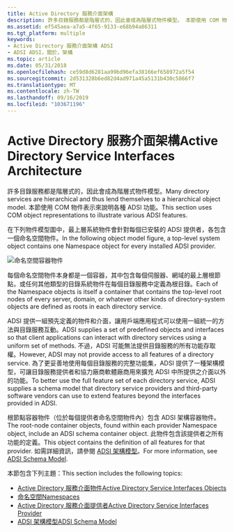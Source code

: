 ```yaml
---
title: Active Directory 服務介面架構
description: 許多目錄服務都是階層式的，因此會成為階層式物件模型。 本節使用 COM 物件表示來說明各種 ADSI 功能。
ms.assetid: ef545aea-a7a5-4f65-9133-e68b94a86311
ms.tgt_platform: multiple
keywords:
- Active Directory 服務介面架構 ADSI
- ADSI ADSI，關於，架構
ms.topic: article
ms.date: 05/31/2018
ms.openlocfilehash: ce59d8d6281aa99bd96efa38166ef658972a5f54
ms.sourcegitcommit: 2d531328b6ed82d4ad971a45a5131b430c5866f7
ms.translationtype: MT
ms.contentlocale: zh-TW
ms.lasthandoff: 09/16/2019
ms.locfileid: "103671196"
---
```

# <a name="active-directory-service-interfaces-architecture"></a><span data-ttu-id="16010-106">Active Directory 服務介面架構</span><span class="sxs-lookup"><span data-stu-id="16010-106">Active Directory Service Interfaces Architecture</span></span>

<span data-ttu-id="16010-107">許多目錄服務都是階層式的，因此會成為階層式物件模型。</span><span class="sxs-lookup"><span data-stu-id="16010-107">Many directory services are hierarchical and thus lend themselves to a hierarchical object model.</span></span> <span data-ttu-id="16010-108">本節使用 COM 物件表示來說明各種 ADSI 功能。</span><span class="sxs-lookup"><span data-stu-id="16010-108">This section uses COM object representations to illustrate various ADSI features.</span></span>

<span data-ttu-id="16010-109">在下列物件模型圖中，最上層系統物件會針對每個已安裝的 ADSI 提供者，各包含一個命名空間物件。</span><span class="sxs-lookup"><span data-stu-id="16010-109">In the following object model figure, a top-level system object contains one Namespace object for every installed ADSI provider.</span></span>

![命名空間容器物件](images/ds2top.png)

<span data-ttu-id="16010-111">每個命名空間物件本身都是一個容器，其中包含每個伺服器、網域的最上層根節點，或任何其他類型的目錄系統物件在每個目錄服務中定義為根目錄。</span><span class="sxs-lookup"><span data-stu-id="16010-111">Each of the Namespace objects is itself a container that contains the top-level root nodes of every server, domain, or whatever other kinds of directory-system objects are defined as roots in each directory service.</span></span>

<span data-ttu-id="16010-112">ADSI 提供一組預先定義的物件和介面，讓用戶端應用程式可以使用一組統一的方法與目錄服務互動。</span><span class="sxs-lookup"><span data-stu-id="16010-112">ADSI supplies a set of predefined objects and interfaces so that client applications can interact with directory services using a uniform set of methods.</span></span> <span data-ttu-id="16010-113">不過，ADSI 可能無法提供目錄服務的所有功能存取權。</span><span class="sxs-lookup"><span data-stu-id="16010-113">However, ADSI may not provide access to all features of a directory service.</span></span> <span data-ttu-id="16010-114">為了更妥善地使用每個目錄服務的完整功能集，ADSI 提供了一種架構模型，可讓目錄服務提供者和協力廠商軟體廠商用來擴充 ADSI 中所提供之介面以外的功能。</span><span class="sxs-lookup"><span data-stu-id="16010-114">To better use the full feature set of each directory service, ADSI supplies a schema model that directory service providers and third-party software vendors can use to extend features beyond the interfaces provided in ADSI.</span></span>

<span data-ttu-id="16010-115">根節點容器物件（位於每個提供者命名空間物件內）包含 ADSI 架構容器物件。</span><span class="sxs-lookup"><span data-stu-id="16010-115">The root-node container objects, found within each provider Namespace object, include an ADSI schema container object.</span></span> <span data-ttu-id="16010-116">此物件包含該提供者之所有功能的定義。</span><span class="sxs-lookup"><span data-stu-id="16010-116">This object contains the definition of all features for that provider.</span></span> <span data-ttu-id="16010-117">如需詳細資訊，請參閱 [ADSI 架構模型](adsi-schema-model.md)。</span><span class="sxs-lookup"><span data-stu-id="16010-117">For more information, see [ADSI Schema Model](adsi-schema-model.md).</span></span>

<span data-ttu-id="16010-118">本節包含下列主題：</span><span class="sxs-lookup"><span data-stu-id="16010-118">This section includes the following topics:</span></span>

-   [<span data-ttu-id="16010-119">Active Directory 服務介面物件</span><span class="sxs-lookup"><span data-stu-id="16010-119">Active Directory Service Interfaces Objects</span></span>](active-directory-service-interfaces-objects.md)
-   [<span data-ttu-id="16010-120">命名空間</span><span class="sxs-lookup"><span data-stu-id="16010-120">Namespaces</span></span>](namespaces.md)
-   [<span data-ttu-id="16010-121">Active Directory 服務介面提供者</span><span class="sxs-lookup"><span data-stu-id="16010-121">Active Directory Service Interfaces Provider</span></span>](active-directory-service-interfaces-provider.md)
-   [<span data-ttu-id="16010-122">ADSI 架構模型</span><span class="sxs-lookup"><span data-stu-id="16010-122">ADSI Schema Model</span></span>](adsi-schema-model.md)

 

 




